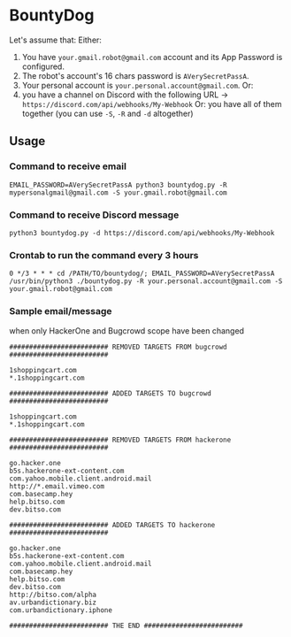 # BountyDog

Let's assume that:
Either:
1. You have `your.gmail.robot@gmail.com` account and its App Password is configured.
2. The robot's account's 16 chars password is `AVerySecretPassA`.
3. Your personal account is `your.personal.account@gmail.com`.
Or:
1. you have a channel on Discord with the following URL -> `https://discord.com/api/webhooks/My-Webhook`
Or:
you have all of them together (you can use `-S`, `-R` and `-d` altogether)

## Usage

### Command to receive email
```
EMAIL_PASSWORD=AVerySecretPassA python3 bountydog.py -R mypersonalgmail@gmail.com -S your.gmail.robot@gmail.com
```
### Command to receive Discord message
```
python3 bountydog.py -d https://discord.com/api/webhooks/My-Webhook
```

### Crontab to run the command every 3 hours
```
0 */3 * * * cd /PATH/TO/bountydog/; EMAIL_PASSWORD=AVerySecretPassA /usr/bin/python3 ./bountydog.py -R your.personal.account@gmail.com -S your.gmail.robot@gmail.com
```



### Sample email/message
when only HackerOne and Bugcrowd scope have been changed
```
######################### REMOVED TARGETS FROM bugcrowd #########################
  
1shoppingcart.com
*.1shoppingcart.com

######################### ADDED TARGETS TO bugcrowd #########################

1shoppingcart.com
*.1shoppingcart.com

######################### REMOVED TARGETS FROM hackerone #########################

go.hacker.one
b5s.hackerone-ext-content.com
com.yahoo.mobile.client.android.mail
http://*.email.vimeo.com
com.basecamp.hey
help.bitso.com
dev.bitso.com

######################### ADDED TARGETS TO hackerone #########################

go.hacker.one
b5s.hackerone-ext-content.com
com.yahoo.mobile.client.android.mail
com.basecamp.hey
help.bitso.com
dev.bitso.com
http://bitso.com/alpha
av.urbandictionary.biz
com.urbandictionary.iphone

######################### THE END #########################
```
